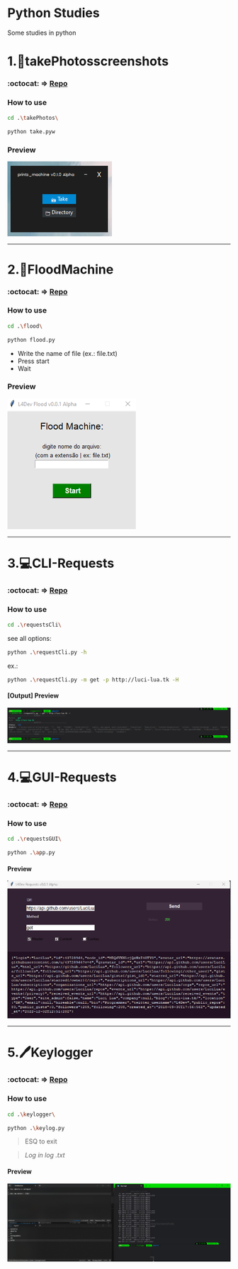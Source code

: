 # Python Studies

Some studies in python

# 1.📸takePhotosscreenshots

### :octocat: => [Repo](https://github.com/LuciLua/python_studies_1/tree/master/takePhotos)

### How to use

```bash
cd .\takePhotos\
```

```bash
python take.pyw
```

### Preview

<img src="printsmachine.png"/>

--- 

# 2.💬FloodMachine

### :octocat: => [Repo](https://github.com/LuciLua/python_studies_1/tree/master/flood)

### How to use

```bash
cd .\flood\
```

```bash
python flood.py
```

- Write the name of file (ex.: file.txt)
- Press start
- Wait

### Preview

<img src="floodmachine.png"/>

---

# 3.💻CLI-Requests

### :octocat: => [Repo](https://github.com/LuciLua/python_studies_1/tree/master/requestsCli)

### How to use

```bash
cd .\requestsCli\
```

see all options: 
```bash
python .\requestCli.py -h
```

ex.: 
```bash
python .\requestCli.py -m get -p http://luci-lua.tk -H
```
#### [Output] Preview
<img src="request.png"/>

---

# 4.💻GUI-Requests

### :octocat: => [Repo](https://github.com/LuciLua/python_studies_1/tree/master/requestsGUI)

### How to use

```bash
cd .\requestsGUI\
```

```bash
python .\app.py
```

#### Preview
<img src="gui_requests.png"/>

---

# 5.🖊️Keylogger

### :octocat: => [Repo](https://github.com/LuciLua/python_studies_1/tree/master/keylogger)

### How to use

```bash
cd .\keylogger\
```

```bash
python .\keylog.py
```

> ESQ to exit

> *Log in log .txt*

#### Preview
<img src="keyloggerpreview.png"/>

